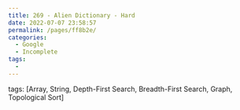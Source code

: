 ```yaml
---
title: 269 - Alien Dictionary - Hard
date: 2022-07-07 23:58:57
permalink: /pages/ff8b2e/
categories:
  - Google
  - Incomplete
tags:
  - 
---
```

tags: [Array, String, Depth-First Search, Breadth-First Search, Graph, Topological Sort]